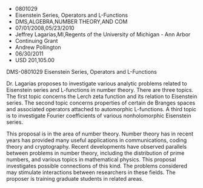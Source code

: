 
* 0801029
* Eisenstein Series, Operators and L-Functions
* DMS,ALGEBRA,NUMBER THEORY,AND COM
* 07/01/2008,05/23/2010
* Jeffrey Lagarias,MI,Regents of the University of Michigan - Ann Arbor
* Continuing Grant
* Andrew Pollington
* 06/30/2011
* USD 201,105.00

DMS-0801029 Eisenstein Series, Operators and L-Functions

Dr. Lagarias proposes to investigate various analytic problems related to
Eisenstein series and L-functions in number theory. There are three topics. The
first topic concerns the Lerch zeta function and its relation to Eisenstein
series. The second topic concerns properties of certain de Branges spaces and
associated operators attached to automorphic L-functions. A third topic is to
investigate Fourier coefficients of various nonholomorphic Eisenstein series.

This proposal is in the area of number theory. Number theory has in recent years
has provided many useful applications in communications, coding theory and
cryptography. Recent developments have observed parallels between problems in
number theory, including the distribution of prime numbers, and various topics
in mathematical physics. This proposal investigates possible connections of this
kind. The problems considered may stimulate interactions between researchers in
these fields. The proposer is training graduate students in related areas.
